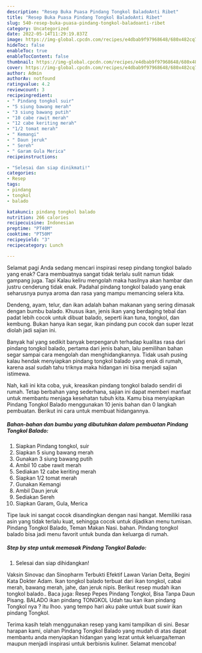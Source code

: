 ```yaml
---
description: "Resep Buka Puasa Pindang Tongkol BaladoAnti Ribet"
title: "Resep Buka Puasa Pindang Tongkol BaladoAnti Ribet"
slug: 540-resep-buka-puasa-pindang-tongkol-baladoanti-ribet
category: Uncategorized
date: 2022-05-14T11:29:19.837Z
image: https://img-global.cpcdn.com/recipes/e4dbab9f97968648/680x482cq70/pindang-tongkol-balado-foto-resep-utama.jpg
hideToc: false
enableToc: true
enableTocContent: false
thumbnail: https://img-global.cpcdn.com/recipes/e4dbab9f97968648/680x482cq70/pindang-tongkol-balado-foto-resep-utama.jpg
cover: https://img-global.cpcdn.com/recipes/e4dbab9f97968648/680x482cq70/pindang-tongkol-balado-foto-resep-utama.jpg
author: Admin
authorAv: notfound
ratingvalue: 4.2
reviewcount: 3
recipeingredient:
- " Pindang tongkol suir"
- "5 siung bawang merah"
- "3 siung bawang putih"
- "10 cabe rawit merah"
- "12 cabe keriting merah"
- "1/2 tomat merah"
- " Kemangi"
- " Daun jeruk"
- " Sereh"
- " Garam Gula Merica"
recipeinstructions:

- "Selesai dan siap dinikmati!"
categories:
- Resep
tags:
- pindang
- tongkol
- balado

katakunci: pindang tongkol balado 
nutrition: 266 calories
recipecuisine: Indonesian
preptime: "PT40M"
cooktime: "PT50M"
recipeyield: "3"
recipecategory: Lunch

---
```



Selamat pagi Anda sedang mencari inspirasi resep pindang tongkol balado yang enak? Cara membuatnya sangat tidak terlalu sulit namun tidak gampang juga. Tapi Kalau keliru mengolah maka hasilnya akan hambar dan justru cenderung tidak enak. Padahal pindang tongkol balado yang enak seharusnya punya aroma dan rasa yang mampu memancing selera kita.


Dendeng, ayam, telur, dan ikan adalah bahan makanan yang sering dimasak dengan bumbu balado. Khusus ikan, jenis ikan yang berdaging tebal dan padat lebih cocok untuk dibuat balado, seperti ikan tuna, tongkol, dan kembung. Bukan hanya ikan segar, ikan pindang pun cocok dan super lezat diolah jadi sajian ini.

Banyak hal yang sedikit banyak berpengaruh terhadap kualitas rasa dari pindang tongkol balado, pertama dari jenis bahan, lalu pemilihan bahan segar sampai cara mengolah dan menghidangkannya. Tidak usah pusing kalau hendak menyiapkan pindang tongkol balado yang enak di rumah, karena asal sudah tahu triknya maka hidangan ini bisa menjadi sajian istimewa.


Nah, kali ini kita coba, yuk, kreasikan pindang tongkol balado sendiri di rumah. Tetap berbahan yang sederhana, sajian ini dapat memberi manfaat untuk membantu menjaga kesehatan tubuh kita. Kamu bisa menyiapkan Pindang Tongkol Balado menggunakan 10 jenis bahan dan 0 langkah pembuatan. Berikut ini cara untuk membuat hidangannya.

<!--inarticleads1-->

##### Bahan-bahan dan bumbu yang dibutuhkan dalam pembuatan Pindang Tongkol Balado:

1. Siapkan  Pindang tongkol, suir
1. Siapkan 5 siung bawang merah
1. Gunakan 3 siung bawang putih
1. Ambil 10 cabe rawit merah
1. Sediakan 12 cabe keriting merah
1. Siapkan 1/2 tomat merah
1. Gunakan  Kemangi
1. Ambil  Daun jeruk
1. Sediakan  Sereh
1. Siapkan  Garam, Gula, Merica


Tipe lauk ini sangat cocok disandingkan dengan nasi hangat. Memiliki rasa asin yang tidak terlalu kuat, sehingga cocok untuk dijadikan menu tumisan. Pindang Tongkol Balado, Teman Makan Nasi. bahan. Pindang tongkol balado bisa jadi menu favorit untuk bunda dan keluarga di rumah. 

<!--inarticleads2-->

##### Step by step untuk memasak Pindang Tongkol Balado:


1. Selesai dan siap dihidangkan!

Vaksin Sinovac dan Sinopharm Terbukti Efektif Lawan Varian Delta, Begini Kata Dokter Adam. Ikan tongkol balado terbuat dari ikan tongkol, cabai merah, bawang merah, jahe, dan jeruk nipis. Berikut resep mudah ikan tongkol balado.. Baca juga: Resep Pepes Pindang Tongkol, Bisa Tanpa Daun Pisang. BALADO ikan pindang TONGKOL Udah tau kan ikan pindang Tongkol nya ? itu lhoo. yang tempo hari aku pake untuk buat suwir ikan pindang Tongkol. 

Terima kasih telah menggunakan resep yang kami tampilkan di sini. Besar harapan kami, olahan Pindang Tongkol Balado yang mudah di atas dapat membantu anda menyiapkan hidangan yang lezat untuk keluarga/teman maupun menjadi inspirasi untuk berbisnis kuliner. Selamat mencoba!

